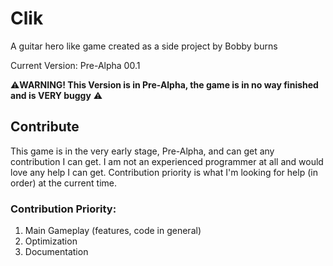 # Clik
A guitar hero like game created as a side project by Bobby burns

Current Version: Pre-Alpha 00.1

:warning:**WARNING! This Version is in Pre-Alpha, the game is in no way finished and is VERY buggy** :warning:

## Contribute

This game is in the very early stage, Pre-Alpha, and can get any contribution I can get. I am not an experienced programmer at all and would love any help I can get. Contribution priority is what I'm looking for help (in order) at the current time.

### Contribution Priority:
1. Main Gameplay (features, code in general)
2. Optimization
3. Documentation


